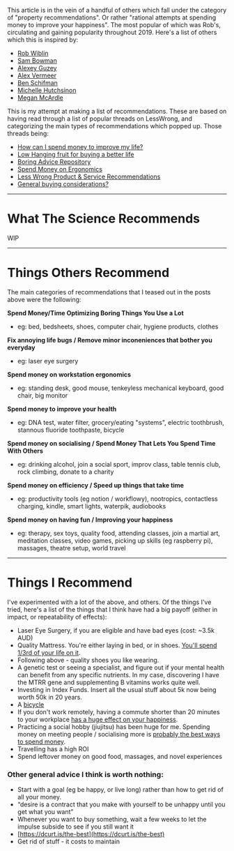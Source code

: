This article is in the vein of a handful of others which fall under the category of "property recommendations". Or rather "rational attempts at spending money to improve your happiness". The most popular of which was Rob's, circulating and gaining popularity throughout 2019. Here's a list of others which this is inspired by:
- [Rob Wiblin](https://medium.com/@robertwiblin/things-i-recommend-you-buy-and-use-rob-edition-1d7b2ce27d68)
- [Sam Bowman](https://s8mb.medium.com/things-i-recommend-you-buy-and-use-second-edition-457a8e7163f6)
- [Alexey Guzey](https://guzey.com/tools-gear/)
- [Alex Vermeer](https://alexvermeer.com/tangibles/)
- [Ben Schifman](https://forum.effectivealtruism.org/posts/BnnDRy2yFzJqJ4Mvz/things-i-recommend-you-buy-and-use)
- [Michelle Hutchsinon](https://forum.effectivealtruism.org/posts/o7E47dNfeArTTQh74/10-things-i-bought-and-recommend-2020)
- [Megan McArdle](https://cookerymonster.substack.com/p/the-2020-annual-kitchen-gift-guide)

This is my attempt at making a list of recommendations. These are based on having read through a list of popular threads on LessWrong, and categorizing the main types of recommendations which popped up. Those threads being:

- [How can I spend money to improve my life?](https://www.lesswrong.com/posts/wnnsqR784yx7KNtmk/how-can-i-spend-money-to-improve-my-life)
- [Low Hanging fruit for buying a better life](https://www.lesswrong.com/posts/CYDSRKEJruoKgdBXa/low-hanging-fruit-for-buying-a-better-life)
- [Boring Advice Repository](https://www.lesswrong.com/posts/HEn2qiMxk5BggN83J/boring-advice-repository)
- [Spend Money on Ergonomics](https://www.lesswrong.com/posts/Gy8fy7rTgTocNLKfT/spend-money-on-ergonomics)
- [Less Wrong Product & Service Recommendations](https://www.lesswrong.com/posts/3ibmxAsvmFftXmYHX/less-wrong-product-and-service-recommendations)
- [General buying considerations?](https://www.lesswrong.com/posts/pvxP6aZ5Zs7iSwBAu/general-buying-considerations)

---

# What The Science Recommends
WIP

---

# Things Others Recommend

The main categories of recommendations that I teased out in the posts above were the following:

**Spend Money/Time Optimizing Boring Things You Use a Lot**
- eg: bed, bedsheets, shoes, computer chair, hygiene products, clothes

**Fix annoying life bugs / Remove minor inconeniences that bother you everyday**
- eg: laser eye surgery

**Spend money on workstation ergonomics**
  - eg: standing desk, good mouse, tenkeyless mechanical keyboard, good chair, big monitor

**Spend money to improve your health**
  - eg: DNA test, water filter, grocery/eating "systems", electric toothbrush, stannous fluoride toothpaste, bicycle

**Spend money on socialising / Spend Money That Lets You Spend Time With Others**
  - eg: drinking alcohol, join a social sport, improv class, table tennis club, rock climbing, donate to a charity

**Spend money on efficiency / Speed up things that take time**
  - eg: productivity tools (eg notion / workflowy), nootropics, contactless charging, kindle, smart lights, waterpik, audiobooks

**Spend money on having fun / Improving your happiness**
  - eg: therapy, sex toys, quality food, attending classes, join a martial art, meditation classes, video games, picking up skills (eg raspberry pi), massages, theatre setup, world travel

---

# Things I Recommend

I've experimented with a lot of the above, and others. Of the things I've tried, here's a list of the things that I think have had a big payoff (either in impact, or repeatability of effects):

- Laser Eye Surgery, if you are eligible and have bad eyes (cost: ~3.5k AUD)
- Quality Mattress. You're either laying in bed, or in shoes. [You'll spend 1/3rd of your life on it](/sleep).
- Following above - quality shoes you like wearing.
- A genetic test or seeing a specialist, and figure out if your mental health can benefit from any specific nutrients. In my case, discovering I have the MTRR gene and supplementing B vitamins works quite well.
- Investing in Index Funds. Insert all the usual stuff about 5k now being worth 50k in 20 years.
- A [bicycle](https://www.mrmoneymustache.com/2011/04/18/get-rich-with-bikes/)
- If you don't work remotely, having a commute shorter than 20 minutes to your workplace [has a huge effect on your happiness](https://www.lesswrong.com/posts/YSWa8rYeD3aDaofSP/rational-home-buying).
- Practicing a social hobby (jiujitsu) has been huge for me. Spending money on meeting people / socialising more is [probably the best ways to spend money](/happiness).
- Travelling has a high ROI
- Spend leftover money on good food, massages, and novel experiences

### Other general advice I think is worth nothing:
- Start with a goal (eg be happy, or live long) rather than how to get rid of all your money.
- “desire is a contract that you make with yourself to be unhappy until you get what you want”
- Whenever you want to buy something, wait a few weeks to let the impulse subside to see if you still want it
- [https://dcurt.is/the-best](https://dcurt.is/the-best)
- Get rid of stuff - it costs to maintain
